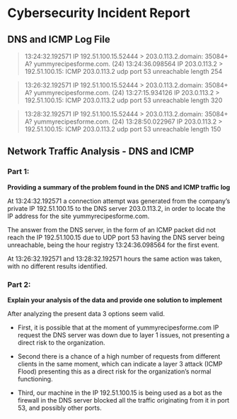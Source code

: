 # Cybersecurity Incident Report

## DNS and ICMP Log File

>13:24:32.192571 IP 192.51.100.15.52444 > 203.0.113.2.domain: 35084+ A?
yummyrecipesforme.com. (24)
>13:24:36.098564 IP 203.0.113.2 > 192.51.100.15: ICMP 203.0.113.2
udp port 53 unreachable length 254

>13:26:32.192571 IP 192.51.100.15.52444 > 203.0.113.2.domain: 35084+ A?
yummyrecipesforme.com. (24)
>13:27:15.934126 IP 203.0.113.2 > 192.51.100.15: ICMP 203.0.113.2
udp port 53 unreachable length 320

>13:28:32.192571 IP 192.51.100.15.52444 > 203.0.113.2.domain: 35084+ A?
yummyrecipesforme.com. (24)
>13:28:50.022967 IP 203.0.113.2 > 192.51.100.15: ICMP 203.0.113.2
udp port 53 unreachable length 150

## Network Traffic Analysis - DNS and ICMP

### Part 1: 

**Providing a summary of the problem found in the DNS and ICMP
traffic log**

At 13:24:32.192571 a connection attempt was generated from the company’s private IP 192.51.100.15 to the DNS server 203.0.113.2, in order to locate the IP
address for the site yummyrecipesforme.com.

The answer from the DNS server, in the form of an ICMP packet did not reach
the IP 192.51.100.15 due to UDP port 53 having the DNS server being unreachable, being the hour registry 13:24:36.098564 for the first event.

At 13:26:32.192571 and 13:28:32.192571 hours the same action was taken, with no different results identified.

### Part 2:

**Explain your analysis of the data and provide one solution to implement**

After analyzing the present data 3 options seem valid.

- First, it is possible that at the moment of yummyrecipesforme.com IP request the DNS server was down due to layer 1 issues, not presenting a direct risk to the organization. 

- Second there is a chance of a high number of requests from different clients in the same moment, which can indicate a layer 3 attack (ICMP Flood) presenting this as a direct risk for the organization’s
normal functioning.

- Third, our machine in the IP 192.51.100.15 is being used as a bot as the firewall in the DNS server blocked all the traffic originating from it in port 53, and possibly other ports.
